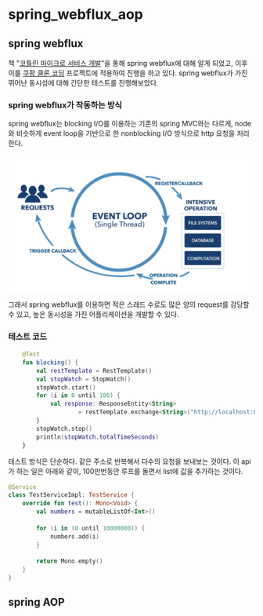 # spring_webflux_aop

## spring webflux

책 "[코틀린 마이크로 서비스 개발](http://acornpub.co.kr/book/microservices-kotlin)"을 통해 spring webflux에 대해 알게 되었고, 이후 이를 [쿠팡 클론 코딩](https://github.com/Leejunhyuck/zzappang) 프로젝트에 적용하여 진행을 하고 있다. spring webflux가 가진 뛰어난 동시성에 대해 간단한 테스트를 진행해보았다.

### spring webflux가 작동하는 방식

spring webflux는 blocking I/O를 이용하는 기존의 spring MVC와는 다르게, node와 비슷하게 event loop을 기반으로 한 nonblocking I/O 방식으로 http 요청을 처리한다.

![event_loop](./images/event_loop.png)

그래서 spring webflux를 이용하면 적은 스레드 수로도 많은 양의 request를 감당할 수 있고, 높은 동시성을 가진 어플리케이션을 개발할 수 있다.

### 테스트 코드
```kotlin
    @Test
    fun blocking() {
        val restTemplate = RestTemplate()
        val stopWatch = StopWatch()
        stopWatch.start()
        for (i in 0 until 100) {
            val response: ResponseEntity<String>
                    = restTemplate.exchange<String>("http://localhost:8080/test", HttpMethod.GET, HttpEntity.EMPTY, String::class.java)
        }
        stopWatch.stop()
        println(stopWatch.totalTimeSeconds)
    }
```

테스트 방식은 단순하다. 같은 주소로 반복해서 다수의 요청을 보내보는 것이다. 이 api가 하는 일은 아래와 같이, 100만번동안 루프를 돌면서 list에 값을 추가하는 것이다.

```kotlin
@Service
class TestServiceImpl: TestService {
    override fun test(): Mono<Void> {
        val numbers = mutableListOf<Int>()

        for (i in (0 until 10000000)) {
            numbers.add(i)
        }

        return Mono.empty()
    }
}
```

## spring AOP